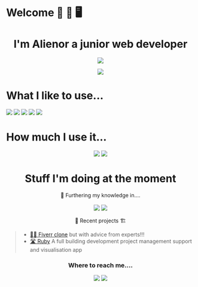 # Welcome 🦉 🔎  🖥
<h1 align="center">I'm Alienor a junior web developer</h1>
<p align="center"><img src="https://profile-counter.glitch.me/{darenberg}/count.svg"></p>
<p align="center"><img src="http://ForTheBadge.com/images/badges/built-with-love.svg"></p>

# What I like to use...
<p>
<img src="https://img.shields.io/badge/Ruby-CC342D?style=for-the-badge&logo=ruby&logoColor=white">
<img src="https://img.shields.io/badge/Ruby_on_Rails-CC0000?style=for-the-badge&logo=ruby-on-rails&logoColor=white">
<img src="https://img.shields.io/badge/JavaScript-F7DF1E?style=for-the-badge&logo=javascript&logoColor=black">
<img src="https://img.shields.io/badge/HTML5-E34F26?style=for-the-badge&logo=html5&logoColor=white">
<img src="https://img.shields.io/badge/CSS3-1572B6?style=for-the-badge&logo=css3&logoColor=white">
</p>

# How much I use it...
<div align="center">
  <img src="https://github-readme-stats.vercel.app/api/top-langs/?username=darenberg&theme=flag-india">
  <img src="https://github-readme-stats.vercel.app/api?username=darenberg&theme=flag-india">
</div>

<h1 align="center">Stuff I'm doing at the moment</h1>
<p align="center">
  👀 Furthering my knowledge in....
  <br><br>
  <img src="https://img.shields.io/badge/Ruby_on_Rails-CC0000?style=for-the-badge&logo=ruby-on-rails&logoColor=white">
  <img src="https://img.shields.io/badge/JavaScript-F7DF1E?style=for-the-badge&logo=JavaScript&logoColor=white">
</p>
<p align="center">
  🧗 Recent projects 🏗

  >- [👩‍🏫 Fiverr clone](https://github.com/darenberg/consultify) but with advice from experts!!!<br>
  >- [🛣 Ruby](https://github.com/darenberg/develo-manager) A full building development project management support and visualisation app <br> 
</p>


<h3 align="center">Where to reach me....</h2>
<p align="center">
  <a href="https://www.linkedin.com/in/alienor-d-arenberg/"><img src="https://img.shields.io/badge/LinkedIn-0077B5?style=for-the-badge&logo=linkedin&logoColor=white"></a>
  <a href="mailto:alienordarenberg@gmail.com"><img src="https://img.shields.io/badge/Gmail-D14836?style=for-the-badge&logo=gmail&logoColor=white"></a>
</p>
